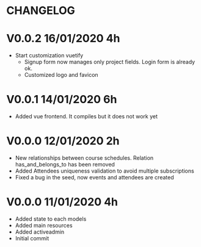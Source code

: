 # CHANGELOG

# V0.0.2 16/01/2020 4h

- Start customization vuetify
  - Signup form now manages only project fields. Login form is already ok.
  - Customized logo and favicon

# V0.0.1 14/01/2020 6h

- Added vue frontend. It compiles but it does not work yet

# V0.0.0 12/01/2020 2h

- New relationships between course schedules. Relation has_and_belongs_to has been removed
- Added Attendees uniqueness validation to avoid multiple subscriptions 
- Fixed a bug in the seed, now events and attendees are created

# V0.0.0 11/01/2020 4h

- Added state to each models
- Added main resources
- Added activeadmin
- Initial commit